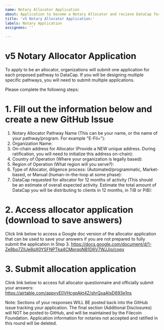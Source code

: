```yaml
---
name: Notary Allocator Application
about: Application to become a Notary Allocator and recieve DataCap for v5 election cycle
title: 'v5 Notary Allocator Application:'
labels: Notary Application
assignees: ''

---
```

# v5 Notary Allocator Application

To apply to be an allocator, organizations will submit one application for each proposed pathway to DataCap. If you will be designing multiple specific pathways, you will need to submit multiple applications. 

Please complete the following steps:
# 1. Fill out the information below and create a new GitHub Issue




1. Notary Allocator Pathway Name (This can be your name, or the name of your pathway/program. For example "E-Fil+"):
3. Organization Name:
4. On-chain address for Allocator (Provide a NEW unique address. During ratification, you will need to initialize this address on-chain): 
5. Country of Operation (Where your organization is legally based): 
6. Region of Operation (What region will you serve?): 
7. Type of Allocator, diligence process: (Automated/programmatic, Market-based, or Manual (human-in-the-loop at some phase): 
9. DataCap requested for allocator for 12 months of activity (This should be an estimate of overall expected activity. Estimate the total amount of DataCap you will be distributing to clients in 12 months, in TiB or PiB):


# 2. Access allocator application (download to save answers)
Click link below to access a Google doc version of the allocator application that can be used to save your answers if you are not prepared to fully submit the application in Step 3. https://docs.google.com/document/d/1-Ze8bo7ZlIJe8qX0YSFNPTka4CMprqoNB1D6V7WJJjo/copy

# 3. Submit allocation application 
Clink link below to access full allocator questionnaire and officially submit your answers:
https://airtable.com/appvyE0VHcgpAkt4Z/shrQxaAIsD693e1ns

Note: Sections of your responses WILL BE posted back into the GitHub issue tracking your application. 
The final section (Additional Disclosures) will NOT be posted to GitHub, and will be maintained by the Filecoin Foundation. 
Application information for notaries not accepted and ratified in this round will be deleted. 
